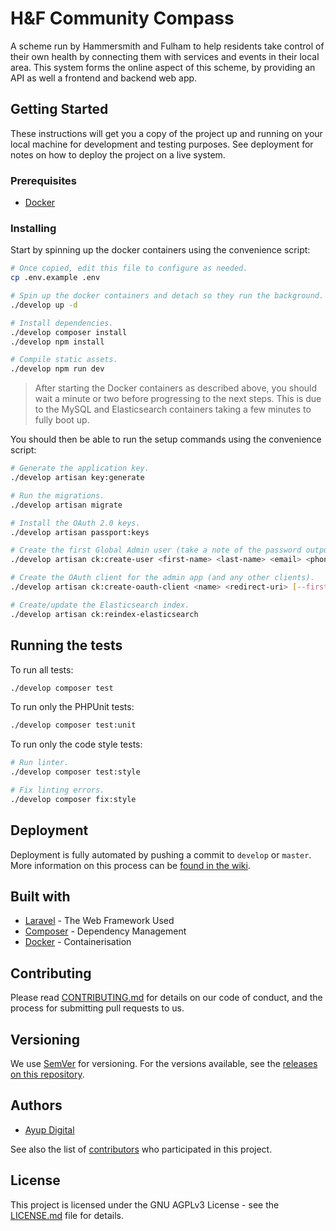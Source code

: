 # H&F Community Compass

A scheme run by Hammersmith and Fulham to help residents take control of their own health
by connecting them with services and events in their local area. This
system forms the online aspect of this scheme, by providing an API as
well a frontend and backend web app.

## Getting Started

These instructions will get you a copy of the project up and running on
your local machine for development and testing purposes. See deployment
for notes on how to deploy the project on a live system.

### Prerequisites

- [Docker](https://docker.com/)

### Installing

Start by spinning up the docker containers using the convenience script:

```bash
# Once copied, edit this file to configure as needed.
cp .env.example .env

# Spin up the docker containers and detach so they run the background.
./develop up -d

# Install dependencies.
./develop composer install
./develop npm install

# Compile static assets.
./develop npm run dev
```

> After starting the Docker containers as described above, you should
> wait a minute or two before progressing to the next steps. This is due
> to the MySQL and Elasticsearch containers taking a few minutes to fully
> boot up.

You should then be able to run the setup commands using the convenience
script:

```bash
# Generate the application key.
./develop artisan key:generate

# Run the migrations.
./develop artisan migrate

# Install the OAuth 2.0 keys.
./develop artisan passport:keys

# Create the first Global Admin user (take a note of the password outputted).
./develop artisan ck:create-user <first-name> <last-name> <email> <phone-number>

# Create the OAuth client for the admin app (and any other clients).
./develop artisan ck:create-oauth-client <name> <redirect-uri> [--first-party]

# Create/update the Elasticsearch index.
./develop artisan ck:reindex-elasticsearch
```

## Running the tests

To run all tests:

```bash
./develop composer test
```

To run only the PHPUnit tests:

```bash
./develop composer test:unit
```

To run only the code style tests:

```bash
# Run linter.
./develop composer test:style

# Fix linting errors.
./develop composer fix:style
```

## Deployment

Deployment is fully automated by pushing a commit to `develop` or
`master`. More information on this process can be [found in the wiki](https://github.com/Connected-Places/api/wiki/Deployment).

## Built with

- [Laravel](https://laravel.com/docs/) - The Web Framework Used
- [Composer](https://getcomposer.org/doc/) - Dependency Management
- [Docker](https://www.docker.com/) - Containerisation

## Contributing

Please read [CONTRIBUTING.md](CONTRIBUTING.md) for details on our code
of conduct, and the process for submitting pull requests to us.

## Versioning

We use [SemVer](http://semver.org/) for versioning. For the versions
available, see the [releases on this repository](https://github.com/Connected-Places/api/releases).

## Authors

- [Ayup Digital](https://ayup.agency/)

See also the list of [contributors](https://github.com/Connected-Places/api/graphs/contributors)
who participated in this project.

## License

This project is licensed under the GNU AGPLv3 License - see the
[LICENSE.md](LICENSE.md) file for details.

